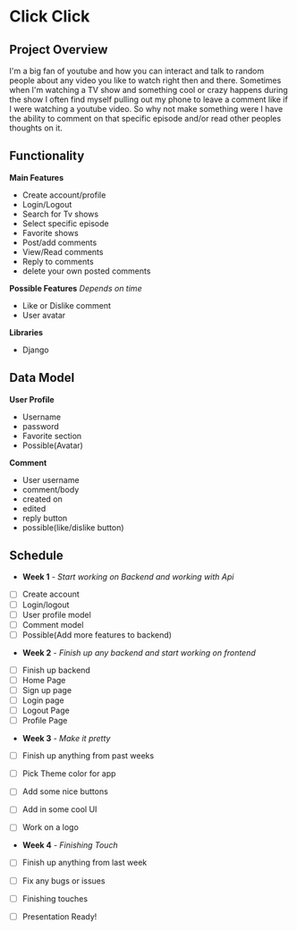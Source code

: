 # **Click Click**

## **Project Overview**

I'm a big fan of youtube and how you can interact and talk to random people about any video you like to watch right then and there. Sometimes when I'm watching a TV show and something cool or crazy happens during the show I often find myself pulling out my phone to leave a comment like if I were watching a youtube video. So why not make something were I have the ability to comment on that specific episode and/or read other peoples thoughts on it.

## **Functionality**

**Main Features**
- Create account/profile
- Login/Logout
- Search for Tv shows
- Select specific episode
- Favorite shows
- Post/add comments
- View/Read comments
- Reply to comments
- delete your own posted comments

**Possible Features**
*Depends on time*
- Like or Dislike comment
- User avatar

**Libraries**
- Django

## **Data Model**

**User Profile**
- Username
- password
- Favorite section
- Possible(Avatar)

**Comment**
- User username
- comment/body
- created on
- edited
- reply button
- possible(like/dislike button)

## **Schedule**

- **Week 1** - *Start working on Backend and working with Api*
- [ ]  Create account
- [ ]  Login/logout
- [ ]  User profile model
- [ ]  Comment model
- [ ]  Possible(Add more features to backend)

- **Week 2** - *Finish up any backend and start working on frontend*
- [ ]  Finish up backend
- [ ]  Home Page
- [ ]  Sign up page
- [ ]  Login page
- [ ]  Logout Page
- [ ]  Profile Page

- **Week 3** - *Make it pretty*
- [ ]  Finish up anything from past weeks
- [ ]  Pick Theme color for app
- [ ]  Add some nice buttons
- [ ]  Add in some cool UI
- [ ]  Work on a logo


- **Week 4** - *Finishing Touch*
- [ ]  Finish up anything from last week
- [ ]  Fix any bugs or issues
- [ ]  Finishing touches
- [ ]  Presentation Ready!

